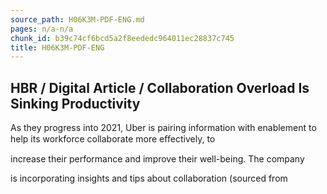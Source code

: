 ```yaml
---
source_path: H06K3M-PDF-ENG.md
pages: n/a-n/a
chunk_id: b39c74cf6bcd5a2f8eededc964011ec28837c745
title: H06K3M-PDF-ENG
---
```

## HBR / Digital Article / Collaboration Overload Is Sinking Productivity

As they progress into 2021, Uber is pairing information with enablement to help its workforce collaborate more eﬀectively, to

increase their performance and improve their well-being. The company

is incorporating insights and tips about collaboration (sourced from
